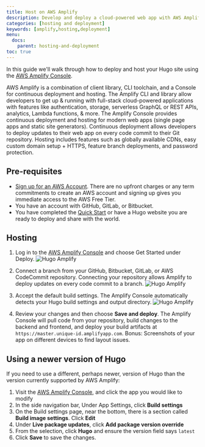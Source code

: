 ```yaml
---
title: Host on AWS Amplify
description: Develop and deploy a cloud-powered web app with AWS Amplify.
categories: [hosting and deployment]
keywords: [amplify,hosting,deployment]
menu:
  docs:
    parent: hosting-and-deployment
toc: true
---
```


In this guide we'll walk through how to deploy and host your Hugo site using the [AWS Amplify Console](https://console.amplify.aws).

AWS Amplify is a combination of client library, CLI toolchain, and a Console for continuous deployment and hosting. The Amplify CLI and library allow developers to get up & running with full-stack cloud-powered applications with features like authentication, storage, serverless GraphQL or REST APIs, analytics, Lambda functions, & more. The Amplify Console provides continuous deployment and hosting for modern web apps (single page apps and static site generators). Continuous deployment allows developers to deploy updates to their web app on every code commit to their Git repository. Hosting includes features such as globally available CDNs, easy custom domain setup + HTTPS, feature branch deployments, and password protection.

## Pre-requisites

* [Sign up for an AWS Account](https://portal.aws.amazon.com/billing/signup?redirect_url=https%3A%2F%2Faws.amazon.com%2Fregistration-confirmation). There are no upfront charges or any term commitments to create an AWS account and signing up gives you immediate access to the AWS Free Tier.
* You have an account with GitHub, GitLab, or Bitbucket.
* You have completed the [Quick Start] or have a Hugo website you are ready to deploy and share with the world.

## Hosting

1. Log in to the [AWS Amplify Console](https://console.aws.amazon.com/amplify/home) and choose Get Started under Deploy.
   ![Hugo Amplify](/images/hosting-and-deployment/hosting-on-aws-amplify/amplify-gettingstarted.png)

1. Connect a branch from your GitHub, Bitbucket, GitLab, or AWS CodeCommit repository. Connecting your repository allows Amplify to deploy updates on every code commit to a branch.
   ![Hugo Amplify](/images/hosting-and-deployment/hosting-on-aws-amplify/amplify-connect-repo.gif)

1. Accept the default build settings. The Amplify Console automatically detects your Hugo build settings and output directory.
   ![Hugo Amplify](/images/hosting-and-deployment/hosting-on-aws-amplify/amplify-build-settings.png)

1. Review your changes and then choose **Save and deploy**. The Amplify Console will pull code from your repository, build changes to the backend and frontend, and deploy your build artifacts at `https://master.unique-id.amplifyapp.com`. Bonus: Screenshots of your app on different devices to find layout issues.

## Using a newer version of Hugo

If you need to use a different, perhaps newer, version of Hugo than the version currently supported by AWS Amplify:

1. Visit the [AWS Amplify Console](https://console.aws.amazon.com/amplify/home), and click the app you would like to modify
1. In the side navigation bar, Under App Settings, click **Build settings**
1. On the Build settings page, near the bottom, there is a section called **Build image settings**. Click **Edit**
1. Under **Live package updates**, click **Add package version override**
1. From the selection, click **Hugo** and ensure the version field says `latest`
1. Click **Save** to save the changes.

[Quick Start]: /getting-started/quick-start/
